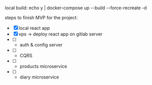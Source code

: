local build:
echo y | docker-compose up --build --force-recreate -d

steps to finish MVP for the project:
* [x] local react app
* [x] vps -> deploy react app on gitlab server
* [ ] + auth & config server
* [ ] + CQRS
* [ ] + products microservice
* [ ] + diary microservice